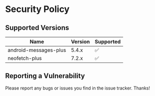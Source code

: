# Security Policy

## Supported Versions

| Name | Version | Supported       |
| -----------| ----------- | ------------------ |
| android-messages-plus | 5.4.x | :white_check_mark: |
| neofetch-plus | 7.2.x      | :white_check_mark: |

## Reporting a Vulnerability

Please report any bugs or issues you find in the issue tracker. Thanks!
